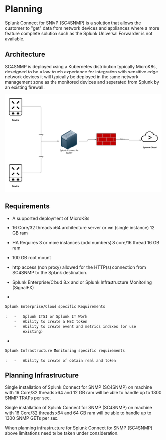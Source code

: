 # Planning

Splunk Connect for SNMP (SC4SNMP) is a solution that allows the customer
to \"get\" data from network devices and appliances where a more feature
complete solution such as the Splunk Universal Forwarder is not
available.

## Architecture

SC4SNMP is deployed using a Kubernetes distribution typically MicroK8s,
deseigned to be a low touch experience for integration with sensitive
edge network devices it will typically be deployed in the same network
management zone as the monitored devices and seperated from Splunk by an
existing firewall.

![image](images/sc4snmp_deployment.png)

## Requirements

-   A supported deployment of MicroK8s

-   16 Core/32 threads x64 architecture server or vm (single instance)
    12 GB ram

-   HA Requires 3 or more instances (odd numbers) 8 core/16 thread 16 GB
    ram

-   100 GB root mount

-   http access (non proxy) allowed for the HTTP(s) connection from
    SC4SNMP to the Splunk destination.

-   Splunk Enterprise/Cloud 8.x and or Splunk Infrastructure Monitoring
    (SignalFX)

-   

    Splunk Enterprise/Cloud specific Requirements

    :   -   Splunk ITSI or Splunk IT Work
        -   Ability to create a HEC token
        -   Ability to create event and metrics indexes (or use
            existing)

-   

    Splunk Infrastructure Monitoring specific requirements

    :   -   Ability to create of obtain real and token

## Planning Infrastructure

Single installation of Splunk Connect for SNMP (SC4SNMP) on machine with
16 Core/32 threads x64 and 12 GB ram will be able to handle up to 1300
SNMP TRAPs per sec.

Single installation of Splunk Connect for SNMP (SC4SNMP) on machine with
16 Core/32 threads x64 and 64 GB ram will be able to handle up to 1300
SNMP GETs per sec.

When planning infrastructure for Splunk Connect for SNMP (SC4SNMP) above
limitations need to be taken under consideration.
